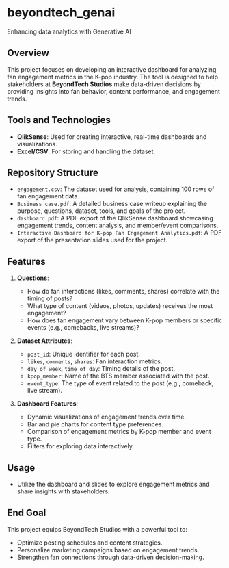 # beyondtech_genai
Enhancing data analytics with Generative AI

## Overview
This project focuses on developing an interactive dashboard for analyzing fan engagement metrics in the K-pop industry. The tool is designed to help stakeholders at **BeyondTech Studios** make data-driven decisions by providing insights into fan behavior, content performance, and engagement trends.

## Tools and Technologies
- **QlikSense**: Used for creating interactive, real-time dashboards and visualizations.
- **Excel/CSV**: For storing and handling the dataset.

## Repository Structure
- `engagement.csv`: The dataset used for analysis, containing 100 rows of fan engagement data.
- `Business case.pdf`: A detailed business case writeup explaining the purpose, questions, dataset, tools, and goals of the project.
- `dashboard.pdf`: A PDF export of the QlikSense dashboard showcasing engagement trends, content analysis, and member/event comparisons.
- `Interactive Dashboard for K-pop Fan Engagement Analytics.pdf`: A PDF export of the presentation slides used for the project.

## Features
1. **Questions**:
   - How do fan interactions (likes, comments, shares) correlate with the timing of posts?
   - What type of content (videos, photos, updates) receives the most engagement?
   - How does fan engagement vary between K-pop members or specific events (e.g., comebacks, live streams)?

2. **Dataset Attributes**:
   - `post_id`: Unique identifier for each post.
   - `likes`, `comments`, `shares`: Fan interaction metrics.
   - `day_of_week`, `time_of_day`: Timing details of the post.
   - `kpop_member`: Name of the BTS member associated with the post.
   - `event_type`: The type of event related to the post (e.g., comeback, live stream).

3. **Dashboard Features**:
   - Dynamic visualizations of engagement trends over time.
   - Bar and pie charts for content type preferences.
   - Comparison of engagement metrics by K-pop member and event type.
   - Filters for exploring data interactively.


## Usage
- Utilize the dashboard and slides to explore engagement metrics and share insights with stakeholders.

## End Goal
This project equips BeyondTech Studios with a powerful tool to:
- Optimize posting schedules and content strategies.
- Personalize marketing campaigns based on engagement trends.
- Strengthen fan connections through data-driven decision-making.
